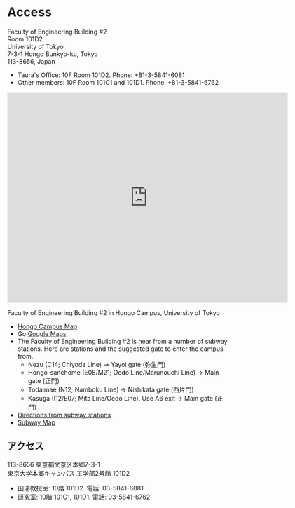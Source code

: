 # Access

Faculty of Engineering Building #2  
Room 101D2  
University of Tokyo  
7-3-1 Hongo Bunkyo-ku, Tokyo  
113-8656, Japan

  * Taura's Office: 10F Room 101D2. Phone: +81-3-5841-6081 
  * Other members: 10F Room 101C1 and 101D1. Phone: +81-3-5841-6762 

<iframe src="https://www.google.com/maps/d/embed?mid=1gzY2GN13d7Ya-VivVm67mU-2HOM" width="640" height="480" frameborder="0" style="border:0;" allowfullscreen=""></iframe>

Faculty of Engineering Building #2 in Hongo Campus, University of Tokyo

  * [Hongo Campus Map](https://www.u-tokyo.ac.jp/campusmap/cam01_04_03_j.html)
  * Go [Google Maps](https://www.google.com/maps?q=loc:35.714409,+139.761626&z=16)
  * The Faculty of Engineering Building #2 is near from a number of subway stations. Here are stations and the suggested gate to enter the campus from. 
    * Nezu (C14; Chiyoda Line) → Yayoi gate (弥生門) 
    * Hongo-sanchome (E08/M21; Oedo Line/Marunouchi Line) → Main gate (正門) 
    * Todaimae (N12; Namboku Line) → Nishikata gate (西片門) 
    * Kasuga (I12/E07; Mita Line/Oedo Line). Use A6 exit → Main gate (正門) 
  * [Directions from subway stations](https://g.co/maps/kar8e)
  * [Subway Map](https://www.tokyometro.jp/en/subwaymap/index.html)


## アクセス

113-8656 東京都文京区本郷7-3-1  
東京大学本郷キャンパス 工学部2号館 101D2

  * 田浦教授室: 10階 101D2. 電話: 03-5841-6081
  * 研究室: 10階 101C1, 101D1. 電話: 03-5841-6762
